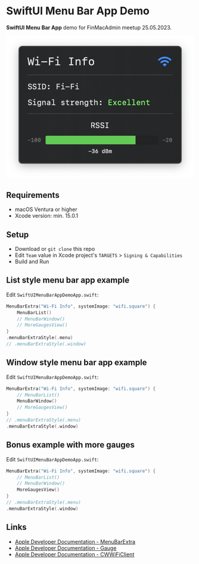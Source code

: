 # SwiftUI Menu Bar App Demo

**SwiftUI Menu Bar App** demo for FinMacAdmin meetup 25.05.2023.

![Demo app](Screenshots/WindowExample.png)

## Requirements

* macOS Ventura or higher
* Xcode version: min. 15.0.1

## Setup

* Download or `git clone` this repo
* Edit `Team` value in Xcode project's `TARGETS` > `Signing & Capabilities`
* Build and Run

## List style menu bar app example

Edit `SwiftUIMenuBarAppDemoApp.swift`:

```swift
MenuBarExtra("Wi-Fi Info", systemImage: "wifi.square") {
    MenuBarList()
    // MenuBarWindow()
    // MoreGaugesView()
}
.menuBarExtraStyle(.menu)
// .menuBarExtraStyle(.window)
```

## Window style menu bar app example

Edit `SwiftUIMenuBarAppDemoApp.swift`:

```swift
MenuBarExtra("Wi-Fi Info", systemImage: "wifi.square") {
    // MenuBarList()
    MenuBarWindow()
    // MoreGaugesView()
}
// .menuBarExtraStyle(.menu)
.menuBarExtraStyle(.window)
```

## Bonus example with more gauges

Edit `SwiftUIMenuBarAppDemoApp.swift`:

```swift
MenuBarExtra("Wi-Fi Info", systemImage: "wifi.square") {
    // MenuBarList()
    // MenuBarWindow()
    MoreGaugesView()
}
// .menuBarExtraStyle(.menu)
.menuBarExtraStyle(.window)
```

## Links

* [Apple Developer Documentation - MenuBarExtra](https://developer.apple.com/documentation/swiftui/menubarextra)
* [Apple Developer Documentation - Gauge](https://developer.apple.com/documentation/swiftui/gauge)
* [Apple Developer Documentation - CWWiFiClient](https://developer.apple.com/documentation/corewlan/cwwificlient)
